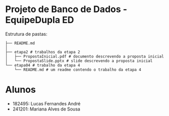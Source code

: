 # Projeto de Banco de Dados - EquipeDupla ED
Estrutura de pastas:

~~~
├── README.md
│
├── etapa2 # trabalhos da etapa 2
│	├── PropostaInicial.pdf # documento descrevendo a proposta inicial
│	└── PropostaSlide.pptx # slide descrevendo a proposta inicial
└── etapa04 # trabalho da etapa 4
	└── README.md # um readme contendo o trabalho da etapa 4

~~~

# Alunos
* 182495: Lucas Fernandes André 
* 241201: Mariana Alves de Sousa
